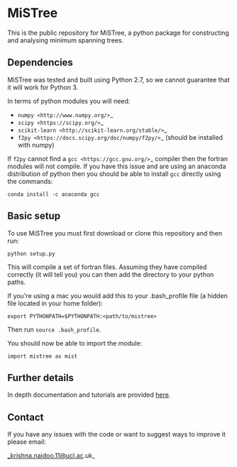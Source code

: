 # MiSTree

This is the public repository for MiSTree, a python package for constructing and
analysing minimum spanning trees.

## Dependencies

MiSTree was tested and built using Python 2.7, so we cannot guarantee that it will
work for Python 3.

In terms of python modules you will need:

* `numpy <http://www.numpy.org/>`_
* `scipy <https://scipy.org/>`_
* `scikit-learn <http://scikit-learn.org/stable/>`_
* `f2py <https://docs.scipy.org/doc/numpy/f2py/>`_ (should be installed with numpy)

If `f2py` cannot find a `gcc <https://gcc.gnu.org/>`_ compiler then the fortran
modules will not compile. If you have this issue and are using an anaconda distribution
of python then you should be able to install `gcc` directly using the commands:

`conda install -c anaconda gcc`

## Basic setup

To use MiSTree you must first download or clone this repository and then run:

`python setup.py`

This will compile a set of fortran files. Assuming they have compiled correctly
(it will tell you) you can then add the directory to your python paths.


If you're using a mac you would add this to your .bash_profile file (a hidden file
located in your home folder):

`export PYTHONPATH=$PYTHONPATH:<path/to/mistree>`

Then run `source .bash_profile`.

You should now be able to import the module:

`import mistree as mist`

## Further details

In depth documentation and tutorials are provided [here](https://knaidoo29.github.io/mistreedoc/).

## Contact

If you have any issues with the code or want to suggest ways to improve it please
email:

_krishna.naidoo.11@ucl.ac.uk_
